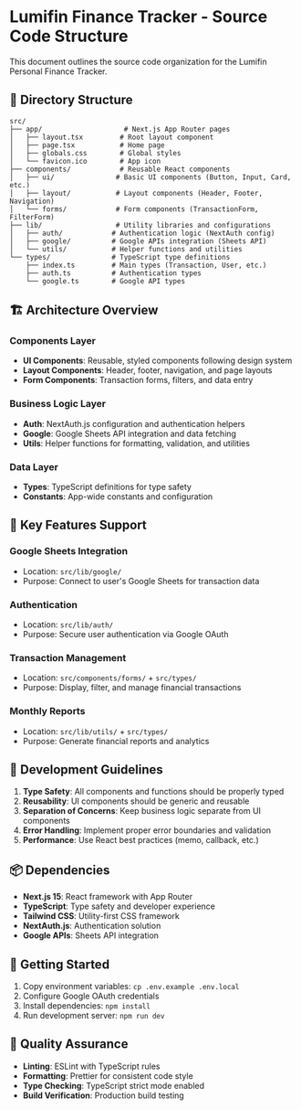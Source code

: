 # Lumifin Finance Tracker - Source Code Structure

This document outlines the source code organization for the Lumifin Personal Finance Tracker.

## 📁 Directory Structure

```
src/
├── app/                    # Next.js App Router pages
│   ├── layout.tsx         # Root layout component
│   ├── page.tsx           # Home page
│   ├── globals.css        # Global styles
│   └── favicon.ico        # App icon
├── components/            # Reusable React components
│   ├── ui/               # Basic UI components (Button, Input, Card, etc.)
│   ├── layout/           # Layout components (Header, Footer, Navigation)
│   └── forms/            # Form components (TransactionForm, FilterForm)
├── lib/                  # Utility libraries and configurations
│   ├── auth/            # Authentication logic (NextAuth config)
│   ├── google/          # Google APIs integration (Sheets API)
│   └── utils/           # Helper functions and utilities
└── types/               # TypeScript type definitions
    ├── index.ts         # Main types (Transaction, User, etc.)
    ├── auth.ts          # Authentication types
    └── google.ts        # Google API types
```

## 🏗️ Architecture Overview

### Components Layer
- **UI Components**: Reusable, styled components following design system
- **Layout Components**: Header, footer, navigation, and page layouts
- **Form Components**: Transaction forms, filters, and data entry

### Business Logic Layer
- **Auth**: NextAuth.js configuration and authentication helpers
- **Google**: Google Sheets API integration and data fetching
- **Utils**: Helper functions for formatting, validation, and utilities

### Data Layer
- **Types**: TypeScript definitions for type safety
- **Constants**: App-wide constants and configuration

## 🎯 Key Features Support

### Google Sheets Integration
- Location: `src/lib/google/`
- Purpose: Connect to user's Google Sheets for transaction data

### Authentication
- Location: `src/lib/auth/`
- Purpose: Secure user authentication via Google OAuth

### Transaction Management
- Location: `src/components/forms/` + `src/types/`
- Purpose: Display, filter, and manage financial transactions

### Monthly Reports
- Location: `src/lib/utils/` + `src/types/`
- Purpose: Generate financial reports and analytics

## 🔧 Development Guidelines

1. **Type Safety**: All components and functions should be properly typed
2. **Reusability**: UI components should be generic and reusable
3. **Separation of Concerns**: Keep business logic separate from UI components
4. **Error Handling**: Implement proper error boundaries and validation
5. **Performance**: Use React best practices (memo, callback, etc.)

## 📦 Dependencies

- **Next.js 15**: React framework with App Router
- **TypeScript**: Type safety and developer experience
- **Tailwind CSS**: Utility-first CSS framework
- **NextAuth.js**: Authentication solution
- **Google APIs**: Sheets API integration

## 🚀 Getting Started

1. Copy environment variables: `cp .env.example .env.local`
2. Configure Google OAuth credentials
3. Install dependencies: `npm install`
4. Run development server: `npm run dev`

## 🧪 Quality Assurance

- **Linting**: ESLint with TypeScript rules
- **Formatting**: Prettier for consistent code style
- **Type Checking**: TypeScript strict mode enabled
- **Build Verification**: Production build testing